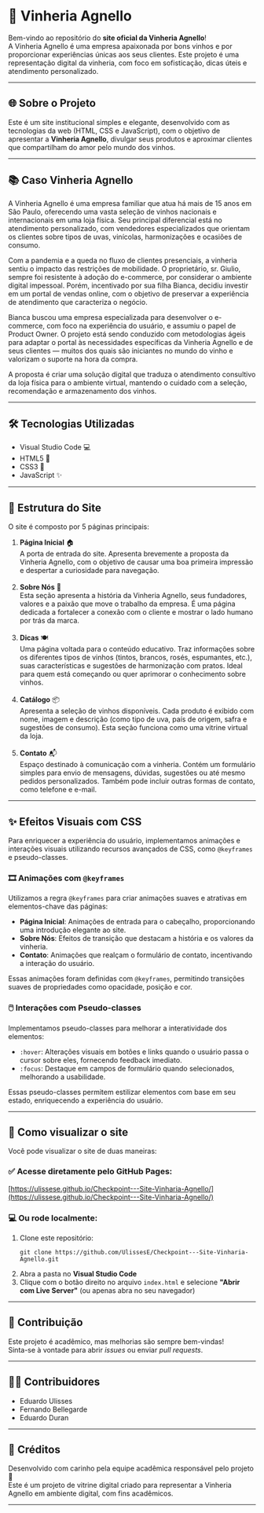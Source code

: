 <h1>🍷 Vinheria Agnello</h1>

<p>Bem-vindo ao repositório do <strong>site oficial da Vinheria Agnello</strong>!<br>
A Vinheria Agnello é uma empresa apaixonada por bons vinhos e por proporcionar experiências únicas aos seus clientes. 
Este projeto é uma representação digital da vinheria, com foco em sofisticação, 
dicas úteis e atendimento personalizado.</p>
<hr>

<h2>🌐 Sobre o Projeto</h2>

<p>Este é um site institucional simples e elegante, desenvolvido com as tecnologias da web 
(HTML, CSS e JavaScript), com o objetivo de apresentar a <strong>Vinheria Agnello</strong>, 
divulgar seus produtos e aproximar clientes que compartilham do amor pelo mundo dos vinhos.</p>
<hr>

<h2>📚 Caso Vinheria Agnello</h2>

<p>
A Vinheria Agnello é uma empresa familiar que atua há mais de 15 anos em São Paulo, oferecendo uma vasta seleção de vinhos nacionais e internacionais em uma loja física. Seu principal diferencial está no atendimento personalizado, com vendedores especializados que orientam os clientes sobre tipos de uvas, vinícolas, harmonizações e ocasiões de consumo.
</p>

<p>
Com a pandemia e a queda no fluxo de clientes presenciais, a vinheria sentiu o impacto das restrições de mobilidade. O proprietário, sr. Giulio, sempre foi resistente à adoção do e-commerce, por considerar o ambiente digital impessoal. Porém, incentivado por sua filha Bianca, decidiu investir em um portal de vendas online, com o objetivo de preservar a experiência de atendimento que caracteriza o negócio.
</p>

<p>
Bianca buscou uma empresa especializada para desenvolver o e-commerce, com foco na experiência do usuário, e assumiu o papel de Product Owner. O projeto está sendo conduzido com metodologias ágeis para adaptar o portal às necessidades específicas da Vinheria Agnello e de seus clientes — muitos dos quais são iniciantes no mundo do vinho e valorizam o suporte na hora da compra.
</p>

<p>
A proposta é criar uma solução digital que traduza o atendimento consultivo da loja física para o ambiente virtual, mantendo o cuidado com a seleção, recomendação e armazenamento dos vinhos.
</p>

<hr>

<h2>🛠️ Tecnologias Utilizadas</h2>
<ul>
  <li>Visual Studio Code 💻</li>
  <li>HTML5 📄</li>
  <li>CSS3 🎨</li>
  <li>JavaScript ✨</li>
</ul>

<hr>

<h2>📄 Estrutura do Site</h2>

<p>O site é composto por 5 páginas principais:</p>

<ol>
  <li><strong>Página Inicial</strong> 🏠<br>
      A porta de entrada do site. Apresenta brevemente a proposta da Vinheria Agnello, com o objetivo de causar uma boa primeira 
      impressão e despertar a curiosidade para navegação.</li><br>

  <li><strong>Sobre Nós</strong> 🍇<br>
      Esta seção apresenta a história da Vinheria Agnello, seus fundadores, valores e a paixão que move o trabalho da empresa. 
      É uma página dedicada a fortalecer a conexão com o cliente e mostrar o lado humano por trás da marca.</li><br>

  <li><strong>Dicas</strong> 🍽️<br>
      Uma página voltada para o conteúdo educativo. Traz informações sobre os diferentes tipos de vinhos 
      (tintos, brancos, rosés, espumantes, etc.), suas características e sugestões de harmonização com pratos. 
      Ideal para quem está começando ou quer aprimorar o conhecimento sobre vinhos.</li><br>

  <li><strong>Catálogo</strong> 📦<br>
      Apresenta a seleção de vinhos disponíveis. Cada produto é exibido com nome, imagem e descrição 
      (como tipo de uva, país de origem, safra e sugestões de consumo). Esta seção funciona como uma vitrine virtual da loja.</li><br>

  <li><strong>Contato</strong> 📬<br>
      Espaço destinado à comunicação com a vinheria. Contém um formulário simples para envio de mensagens, dúvidas, 
      sugestões ou até mesmo pedidos personalizados. Também pode incluir outras formas de contato, como telefone e e-mail.</li>
</ol>

<hr>

<h2>✨ Efeitos Visuais com CSS</h2>

<p>Para enriquecer a experiência do usuário, implementamos animações e interações visuais utilizando recursos avançados de CSS, como <code>@keyframes</code> e pseudo-classes.</p>

<h3>🎞️ Animações com <code>@keyframes</code></h3>

<p>Utilizamos a regra <code>@keyframes</code> para criar animações suaves e atrativas em elementos-chave das páginas:</p>
<ul>
  <li><strong>Página Inicial</strong>: Animações de entrada para o cabeçalho, proporcionando uma introdução elegante ao site.</li>
  <li><strong>Sobre Nós</strong>: Efeitos de transição que destacam a história e os valores da vinheria.</li>
  <li><strong>Contato</strong>: Animações que realçam o formulário de contato, incentivando a interação do usuário.</li>
</ul>

<p>Essas animações foram definidas com <code>@keyframes</code>, permitindo transições suaves de propriedades como opacidade, posição e cor.</p>

<h3>🖱️ Interações com Pseudo-classes</h3>

<p>Implementamos pseudo-classes para melhorar a interatividade dos elementos:</p>
<ul>
  <li><code>:hover</code>: Alterações visuais em botões e links quando o usuário passa o cursor sobre eles, fornecendo feedback imediato.</li>
  <li><code>:focus</code>: Destaque em campos de formulário quando selecionados, melhorando a usabilidade.</li>
</ul>

<p>Essas pseudo-classes permitem estilizar elementos com base em seu estado, enriquecendo a experiência do usuário.</p>

<hr>

<h2>🚀 Como visualizar o site</h2>

Você pode visualizar o site de duas maneiras:

### ✅ Acesse diretamente pelo GitHub Pages:
[https://ulissese.github.io/Checkpoint---Site-Vinharia-Agnello/](https://ulissese.github.io/Checkpoint---Site-Vinharia-Agnello/)

### 💻 Ou rode localmente:

<ol>
  <li>Clone este repositório:
    <pre><code>git clone https://github.com/UlissesE/Checkpoint---Site-Vinharia-Agnello.git</code></pre>
  </li>
  <li>Abra a pasta no <strong>Visual Studio Code</strong></li>
  <li>Clique com o botão direito no arquivo <code>index.html</code> e selecione <strong>"Abrir com Live Server"</strong> (ou apenas abra no seu navegador)</li>
</ol>

<hr>

<h2>🤝 Contribuição</h2>

<p>Este projeto é acadêmico, mas melhorias são sempre bem-vindas!<br>
Sinta-se à vontade para abrir <em>issues</em> ou enviar <em>pull requests</em>.</p>

<hr>

<h2>👨‍💻 Contribuidores</h2>

<ul>
  <li>Eduardo Ulisses</li>
  <li>Fernando Bellegarde</li>
  <li>Eduardo Duran</li>
</ul>

<hr>

<h2>📢 Créditos</h2>

<p>Desenvolvido com carinho pela equipe acadêmica responsável pelo projeto 💜<br>
Este é um projeto de vitrine digital criado para representar a Vinheria Agnello em ambiente digital, com fins acadêmicos.</p>

<hr>
